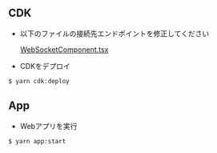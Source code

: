 ## CDK

- 以下のファイルの接続先エンドポイントを修正してください

  [WebSocketComponent.tsx](/app/src/webSocketComponent/webSocketComponent.tsx)

- CDKをデプロイ

```
$ yarn cdk:deploy
```



## App

- Webアプリを実行

```
$ yarn app:start
```

